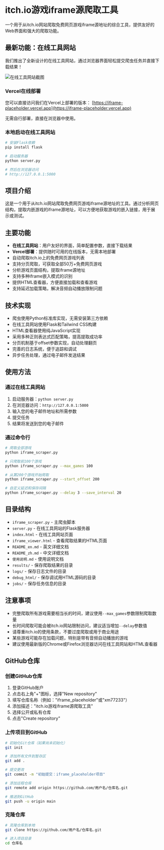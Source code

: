 # itch.io游戏iframe源爬取工具

一个用于从itch.io网站爬取免费网页游戏iframe源地址的综合工具，提供友好的Web界面和强大的爬取功能。

## 最新功能：在线工具网站

我们推出了全新设计的在线工具网站，通过浏览器界面轻松提交爬虫任务并直接下载结果！

![在线工具网站截图](https://via.placeholder.com/800x450.png?text=itch.io+Game+Iframe+Extractor)

### Vercel在线部署

您可以直接访问我们在Vercel上部署的版本：
[https://iframe-placeholder.vercel.app](https://iframe-placeholder.vercel.app)

无需自行部署，直接在浏览器中使用。

### 本地启动在线工具网站

```bash
# 安装Flask依赖
pip install flask

# 启动服务器
python server.py

# 然后在浏览器访问
# http://127.0.0.1:5000
```

## 项目介绍

这是一个用于从itch.io网站爬取免费网页游戏iframe源地址的工具。通过分析网页结构，提取内嵌游戏的iframe源地址，可以方便地获取游戏的嵌入链接，用于展示或测试。

## 主要功能

- **在线工具网站**：用户友好的界面，简单配置参数，直接下载结果
- **Vercel部署**：提供随时可用的在线版本，无需本地部署
- 自动爬取itch.io上的免费网页游戏列表
- 支持分页爬取，可获取全部50万+免费网页游戏
- 分析游戏页面结构，提取iframe源地址
- 支持多种iframe嵌入模式的识别
- 提供HTML查看器，方便直接加载和查看游戏
- 支持延迟加载策略，解决音频自动播放限制问题

## 技术实现

- 爬虫使用Python标准库实现，无需安装第三方依赖
- 在线工具网站使用Flask和Tailwind CSS构建
- HTML查看器使用纯JavaScript实现
- 采用多种正则表达式匹配策略，提高提取成功率
- 分页机制基于offset参数实现，自动处理翻页
- 完善的日志系统，便于追踪和调试
- 异步任务处理，通过电子邮件发送结果

## 使用方法

### 通过在线工具网站

1. 启动服务器：`python server.py`
2. 在浏览器访问：`http://127.0.0.1:5000`
3. 输入您的电子邮件地址和所需参数
4. 提交任务
5. 结果将发送到您的电子邮件

### 通过命令行

```bash
# 爬取全部游戏
python iframe_scraper.py

# 只爬取前100个游戏
python iframe_scraper.py --max_games 100

# 从第200个游戏开始爬取
python iframe_scraper.py --start_offset 200

# 自定义延迟和保存间隔
python iframe_scraper.py --delay 3 --save_interval 20
```

## 目录结构

- `iframe_scraper.py` - 主爬虫脚本
- `server.py` - 在线工具网站的Flask服务器
- `index.html` - 在线工具网站页面
- `iframe_viewer.html` - 查看爬取结果的HTML页面
- `README_en.md` - 英文详细文档
- `README_zh.md` - 中文详细文档
- `使用说明.md` - 使用说明文档
- `results/` - 保存爬取结果的目录
- `logs/` - 保存日志文件的目录
- `debug_html/` - 保存调试用HTML源码的目录
- `jobs/` - 保存任务信息的目录

## 注意事项

- 完整爬取所有游戏需要相当长的时间，建议使用`--max_games`参数限制爬取数量
- 长时间爬取可能会被itch.io网站限制访问，建议适当增加`--delay`参数值
- 请尊重itch.io的使用条款，不要过度爬取或用于商业用途
- 某些游戏可能存在加载问题，特别是带有音频自动播放的游戏
- 建议使用最新版的Chrome或Firefox浏览器访问在线工具网站和HTML查看器

## GitHub仓库

### 创建GitHub仓库

1. 登录GitHub账户
2. 点击右上角"+"图标，选择"New repository"
3. 填写仓库名称（例如："iframe_placeholder"或"xm77233"）
4. 添加描述："itch.io游戏iframe源爬取工具"
5. 选择公开或私有仓库
6. 点击"Create repository"

### 上传项目到GitHub

```bash
# 初始化Git仓库（如果尚未初始化）
git init

# 添加所有文件到暂存区
git add .

# 提交更改
git commit -m "初始提交：iframe_placeholder项目"

# 添加远程仓库
git remote add origin https://github.com/用户名/仓库名.git

# 推送到GitHub
git push -u origin main
```

### 克隆仓库

```bash
# 克隆仓库到本地
git clone https://github.com/用户名/仓库名.git

# 进入项目目录
cd 仓库名
``` 